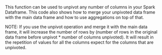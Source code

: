 This function can be used to unpivot any number of columns in your Spark Dataframe. This code also shows how to merge your unpivoted data frame with the main data frame and how to use aggregations on top of that.

NOTE: If you use the unpivot operation and merge it with the main data frame, it will increase the number of rows by (number of rows in the original data frame before unpivot * number of columns unpivoted). It will result in the repetition of 
values for all the columns expect for the columns that are unpivoted.
